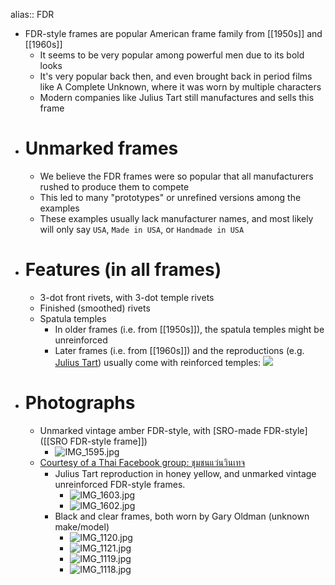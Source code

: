 alias:: FDR

- FDR-style frames are popular American frame family from [[1950s]] and [[1960s]]
	- It seems to be very popular among powerful men due to its bold looks
	- It's very popular back then, and even brought back in period films like A Complete Unknown, where it was worn by multiple characters
	- Modern companies like Julius Tart still manufactures and sells this frame
- # Unmarked frames
	- We believe the FDR frames were so popular that all manufacturers rushed to produce them to compete
	- This led to many "prototypes" or unrefined versions among the examples
	- These examples usually lack manufacturer names, and most likely will only say `USA`, `Made in USA`, or `Handmade in USA`
- # Features (in all frames)
	- 3-dot front rivets, with 3-dot temple rivets
	- Finished (smoothed) rivets
	- Spatula temples
		- In older frames (i.e. from [[1950s]]), the spatula temples might be unreinforced
		- Later frames (i.e. from [[1960s]]) and the reproductions (e.g. [Julius Tart](https://www.juliustartoptical.com/fdr24.html)) usually come with reinforced temples:
		  ![](https://www.juliustartoptical.com/wp-content/uploads/2021/07/JTO.FDR_.ClrCrystal.Clr_.Front_-scaled.jpg)
- # Photographs
	- Unmarked vintage amber FDR-style, with [SRO-made FDR-style]([[SRO FDR-style frame]])
		- ![IMG_1595.jpg](../assets/IMG_1595_1743872708498_0.jpg)
	- [Courtesy of a Thai Facebook group: ชุมชนแว่นวินเทจ](https://www.facebook.com/groups/1761255333918207)
		- Julius Tart reproduction in honey yellow, and unmarked vintage unreinforced FDR-style frames.
			- ![IMG_1603.jpg](../assets/IMG_1603_1743872462476_0.jpg)
			- ![IMG_1602.jpg](../assets/IMG_1602_1743872452601_0.jpg)
		- Black and clear frames, both worn by Gary Oldman (unknown make/model)
			- ![IMG_1120.jpg](../assets/IMG_1120_1743872326550_0.jpg)
			- ![IMG_1121.jpg](../assets/IMG_1121_1743872337875_0.jpg)
			- ![IMG_1119.jpg](../assets/IMG_1119_1743872320387_0.jpg)
			- ![IMG_1118.jpg](../assets/IMG_1118_1743872307629_0.jpg)